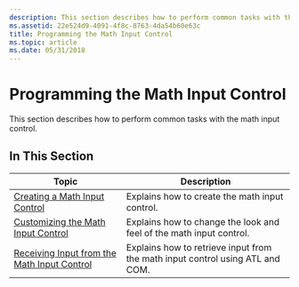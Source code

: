 ```yaml
---
description: This section describes how to perform common tasks with the math input control.
ms.assetid: 22e524d9-4091-4f8c-8763-4da54b60e63c
title: Programming the Math Input Control
ms.topic: article
ms.date: 05/31/2018
---
```


# Programming the Math Input Control

This section describes how to perform common tasks with the math input control.

## In This Section



| Topic                                                                                          | Description                                                                   |
|------------------------------------------------------------------------------------------------|-------------------------------------------------------------------------------|
| [Creating a Math Input Control](creating-a-math-input-control.md)                             | Explains how to create the math input control.                                |
| [Customizing the Math Input Control](customizing-the-math-input-control.md)                   | Explains how to change the look and feel of the math input control.           |
| [Receiving Input from the Math Input Control](receiving-input-from-the-math-input-control.md) | Explains how to retrieve input from the math input control using ATL and COM. |



 

 

 



